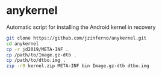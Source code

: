 # anykernel

Automatic script for installing the Android kernel in recovery

```bash
git clone https://github.com/jzinferno/anykernel.git
cd anykernel
cp -r jd2019/META-INF .
cp /path/to/Image.gz-dtb .
cp /path/to/dtbo.img .
zip -r9 kernel.zip META-INF bin Image.gz-dtb dtbo.img
```
